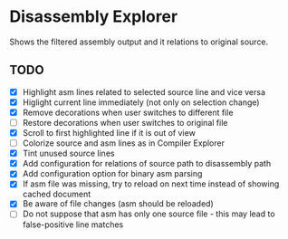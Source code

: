 # Disassembly Explorer

Shows the filtered assembly output and it relations to original source.

## TODO

- [x] Highlight asm lines related to selected source line and vice versa
- [x] Higlight current line immediately (not only on selection change)
- [x] Remove decorations when user switches to different file
- [ ] Restore decorations when user switches to original file
- [x] Scroll to first highlighted line if it is out of view
- [ ] Colorize source and asm lines as in Compiler Explorer
- [x] Tint unused source lines
- [x] Add configuration for relations of source path to disassembly path
- [x] Add configuration option for binary asm parsing
- [x] If asm file was missing, try to reload on next time instead of showing
      cached document
- [x] Be aware of file changes (asm should be reloaded)
- [ ] Do not suppose that asm has only one source file - this may lead to
      false-positive line matches
